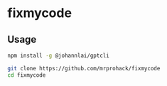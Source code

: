 # fixmycode

## Usage


```sh 
npm install -g @johannlai/gptcli
```

```sh
git clone https://github.com/mrprohack/fixmycode
cd fixmycode
```
